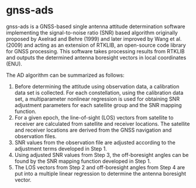 # gnss-ads
gnss-ads is a GNSS-based single antenna attitude determination software implementing the signal-to-noise ratio (SNR) based algorithm originally proposed by Axelrad and Behre (1999) and later improved by Wang et al. (2009) and acting as an extension of RTKLIB, an open-source code library for GNSS processing. This software takes processing results from RTKLIB and outputs the determined antenna boresight vectors in local coordinates (ENU).

The AD algorithm can be summarized as follows:
1. Before determining the attitude using observation data, a calibration data set is collected. For each constellation, using the calibration data set, a multiparameter nonlinear regression is used for obtaining SNR adjustment parameters for each satellite group and the SNR mapping function.
2. For a given epoch, the line-of-sight (LOS) vectors from satellite to receiver are calculated from satellite and receiver locations. The satellite and receiver locations are derived from the GNSS navigation and observation files. 
3. SNR values from the observation file are adjusted according to the adjustment terms developed in Step 1.
4. Using adjusted SNR values from Step 3, the off-boresight angles can be found by the SNR mapping function developed in Step 1.
5. The LOS vectors from Step 2 and off-boresight angles from Step 4 are put into a multiple linear regression to determine the antenna boresight vector.

